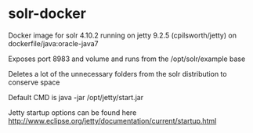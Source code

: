 solr-docker
===========

Docker image for solr 4.10.2 running on jetty 9.2.5 (cpilsworth/jetty) on dockerfile/java:oracle-java7

Exposes port 8983 and volume and runs from the /opt/solr/example base

Deletes a lot of the unnecessary folders from the solr distribution to conserve space

Default CMD is java -jar /opt/jetty/start.jar

Jetty startup options can be found here http://www.eclipse.org/jetty/documentation/current/startup.html

